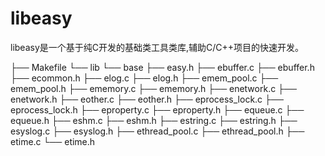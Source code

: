 # libeasy

libeasy是一个基于纯C开发的基础类工具类库,辅助C/C++项目的快速开发。

├── Makefile
└── lib
    └── base
        ├── easy.h
        ├── ebuffer.c
        ├── ebuffer.h
        ├── ecommon.h
        ├── elog.c
        ├── elog.h
        ├── emem_pool.c
        ├── emem_pool.h
        ├── ememory.c
        ├── ememory.h
        ├── enetwork.c
        ├── enetwork.h
        ├── eother.c
        ├── eother.h
        ├── eprocess_lock.c
        ├── eprocess_lock.h
        ├── eproperty.c
        ├── eproperty.h
        ├── equeue.c
        ├── equeue.h
        ├── eshm.c
        ├── eshm.h
        ├── estring.c
        ├── estring.h
        ├── esyslog.c
        ├── esyslog.h
        ├── ethread_pool.c
        ├── ethread_pool.h
        ├── etime.c
        └── etime.h
